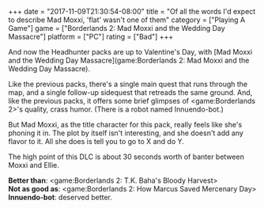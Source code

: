 +++
date = "2017-11-09T21:30:54-08:00"
title = "Of all the words I'd expect to describe Mad Moxxi, 'flat' wasn't one of them"
category = ["Playing A Game"]
game = ["Borderlands 2: Mad Moxxi and the Wedding Day Massacre"]
platform = ["PC"]
rating = ["Bad"]
+++

And now the Headhunter packs are up to Valentine's Day, with [Mad Moxxi and the Wedding Day Massacre](game:Borderlands 2: Mad Moxxi and the Wedding Day Massacre).

Like the previous packs, there's a single main quest that runs through the map, and a single follow-up sidequest that retreads the same ground.  And, like the previous packs, it offers some brief glimpses of <game:Borderlands 2>'s quality, crass humor.  (There is a robot named Innuendo-bot.)

But Mad Moxxi, as the title character for this pack, really feels like she's phoning it in.  The plot by itself isn't interesting, and she doesn't add any flavor to it.  All she does is tell you to go to X and do Y.

The high point of this DLC is about 30 seconds worth of banter between Moxxi and Ellie.

<b>Better than</b>: <game:Borderlands 2: T.K. Baha's Bloody Harvest>  
<b>Not as good as</b>: <game:Borderlands 2: How Marcus Saved Mercenary Day>  
<b>Innuendo-bot</b>: deserved better.
